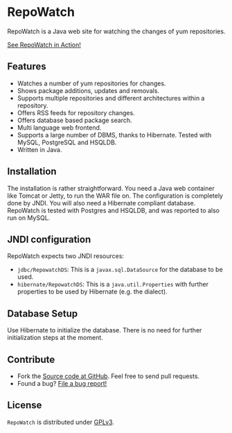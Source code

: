 # RepoWatch

RepoWatch is a Java web site for watching the changes of yum repositories.

[See RepoWatch in Action!](https://repowatch.shredzone.net/)

## Features

* Watches a number of yum repositories for changes.
* Shows package additions, updates and removals.
* Supports multiple repositories and different architectures within a repository.
* Offers RSS feeds for repository changes.
* Offers database based package search.
* Multi language web frontend.
* Supports a large number of DBMS, thanks to Hibernate. Tested with MySQL, PostgreSQL and HSQLDB.
* Written in Java.

## Installation

The installation is rather straightforward. You need a Java web container like Tomcat or Jetty, to run the WAR file on. The configuration is completely done by JNDI. You will also need a Hibernate compliant database. RepoWatch is tested with Postgres and HSQLDB, and was reported to also run on MySQL.

## JNDI configuration

RepoWatch expects two JNDI resources:

* `jdbc/RepowatchDS`: This is a `javax.sql.DataSource` for the database to be used.
* `hibernate/RepowatchDS`: This is a `java.util.Properties` with further properties to be used by Hibernate (e.g. the dialect).

## Database Setup

Use Hibernate to initialize the database. There is no need for further initialization steps at the moment.

## Contribute

* Fork the [Source code at GitHub](https://github.com/shred/repowatch). Feel free to send pull requests.
* Found a bug? [File a bug report!](https://github.com/shred/repowatch/issues)

## License

`RepoWatch` is distributed under [GPLv3](http://www.gnu.org/licenses/gpl-3.0.html).
